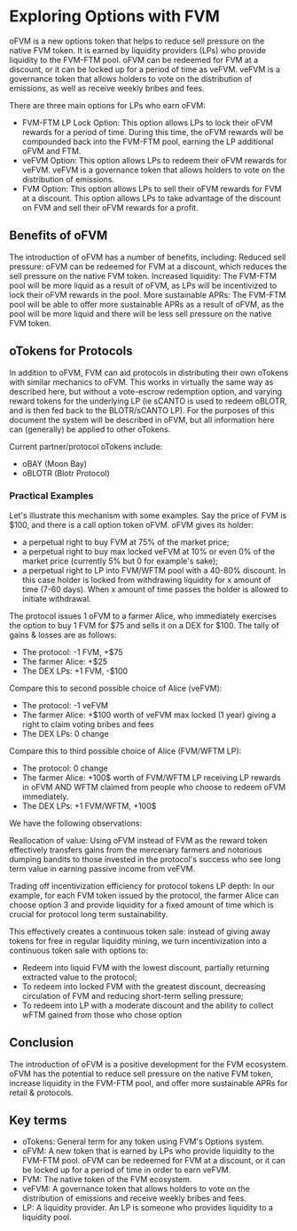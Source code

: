 # Exploring Options with FVM
oFVM is a new options token that helps to reduce sell pressure on the native FVM token. It is earned by liquidity providers (LPs) who provide liquidity to the FVM-FTM pool. oFVM can be redeemed for FVM at a discount, or it can be locked up for a period of time as veFVM. veFVM is a governance token that allows holders to vote on the distribution of emissions, as well as receive weekly bribes and fees.

There are three main options for LPs who earn oFVM:
 - FVM-FTM LP Lock Option: This option allows LPs to lock their oFVM rewards for a period of time. During this time, the oFVM rewards will be compounded back into the FVM-FTM pool, earning the LP additional oFVM and FTM.
 - veFVM Option: This option allows LPs to redeem their oFVM rewards for veFVM. veFVM is a governance token that allows holders to vote on the distribution of emissions.
 - FVM Option: This option allows LPs to sell their oFVM rewards for FVM at a discount. This option allows LPs to take advantage of the discount on FVM and sell their oFVM rewards for a profit.


## Benefits of oFVM
The introduction of oFVM has a number of benefits, including:
Reduced sell pressure: oFVM can be redeemed for FVM at a discount, which reduces the sell pressure on the native FVM token.
Increased liquidity: The FVM-FTM pool will be more liquid as a result of oFVM, as LPs will be incentivized to lock their oFVM rewards in the pool.
More sustainable APRs: The FVM-FTM pool will be able to offer more sustainable APRs as a result of oFVM, as the pool will be more liquid and there will be less sell pressure on the native FVM token.

## oTokens for Protocols
In addition to oFVM, FVM can aid protocols in distributing their own oTokens with similar mechanics to oFVM. This works in virtually the same way as described here, but without a vote-escrow redemption option, and varying reward tokens for the underlying LP (ie sCANTO is used to redeem oBLOTR, and is then fed back to the BLOTR/sCANTO LP). For the purposes of this document the system will be described in oFVM, but all information here can (generally) be applied to other oTokens.

Current partner/protocol oTokens include:
 - oBAY (Moon Bay)
 - oBLOTR (Blotr Protocol)

### Practical Examples
Let's illustrate this mechanism with some examples. Say the price of FVM is $100, and there is a call option token oFVM. oFVM gives its holder:

 - a perpetual right to buy FVM at 75% of the market price;
 - a perpetual right to buy max locked veFVM at 10% or even 0% of the market price (currently 5% but 0 for example's sake);
 - a perpetual right to LP into FVM/WFTM pool with a 40-80% discount. In this case holder is locked from withdrawing liquidity for x amount of time (7-60 days). When x amount of time passes the holder is allowed to initiate withdrawal.

The protocol issues 1 oFVM to a farmer Alice, who immediately exercises the option to buy 1 FVM for $75 and sells it on a DEX for $100. The tally of gains & losses are as follows:

 - The protocol: -1 FVM, +$75
 - The farmer Alice: +$25
 - The DEX LPs: +1 FVM, -$100

Compare this to second possible choice of Alice (veFVM):

 - The protocol: -1 veFVM
 - The farmer Alice: +$100 worth of veFVM max locked (1 year) giving a right to claim voting bribes and fees
 - The DEX LPs: 0 change

Compare this to third possible choice of Alice (FVM/WFTM LP):

 - The protocol: 0 change
 - The farmer Alice: +100$ worth of FVM/WFTM LP receiving LP rewards in oFVM AND WFTM claimed from people who choose to redeem oFVM immediately.
 - The DEX LPs: +1 FVM/WFTM, +100$

We have the following observations:

Reallocation of value: Using oFVM instead of FVM as the reward token effectively transfers gains from the mercenary farmers and notorious dumping bandits to those invested in the protocol's success who see long term value in earning passive income from veFVM.

Trading off incentivization efficiency for protocol tokens LP depth: In our example, for each FVM token issued by the protocol, the farmer Alice can choose option 3 and provide liquidity for a fixed amount of time which is crucial for protocol long term sustainability.

This effectively creates a continuous token sale: instead of giving away tokens for free in regular liquidity mining, we turn incentivization into a continuous token sale with options to: 
 - Redeem into liquid FVM with the lowest discount, partially returning extracted value to the protocol;
 - To redeem into locked FVM with the greatest discount, decreasing circulation of FVM and reducing short-term selling pressure; 
 - To redeem into LP with a moderate discount and the ability to collect wFTM gained from those who chose option 

## Conclusion
The introduction of oFVM is a positive development for the FVM ecosystem. oFVM has the potential to reduce sell pressure on the native FVM token, increase liquidity in the FVM-FTM pool, and offer more sustainable APRs for retail & protocols.

## Key terms
 - oTokens: General term for any token using FVM's Options system.
 - oFVM: A new token that is earned by LPs who provide liquidity to the FVM-FTM pool. oFVM can be redeemed for FVM at a discount, or it can be locked up for a period of time in order to earn veFVM.
 - FVM: The native token of the FVM ecosystem.
 - veFVM: A governance token that allows holders to vote on the distribution of emissions and receive weekly bribes and fees.
 - LP: A liquidity provider. An LP is someone who provides liquidity to a liquidity pool.